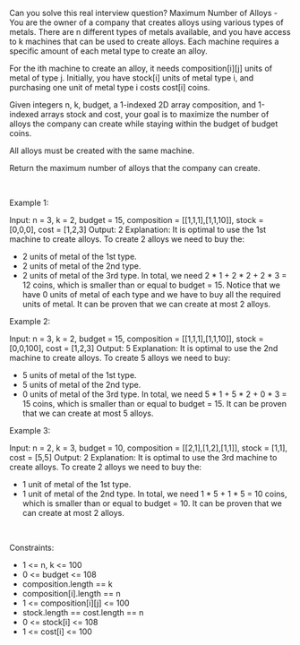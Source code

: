 Can you solve this real interview question? Maximum Number of Alloys - You are the owner of a company that creates alloys using various types of metals. There are n different types of metals available, and you have access to k machines that can be used to create alloys. Each machine requires a specific amount of each metal type to create an alloy.

For the ith machine to create an alloy, it needs composition[i][j] units of metal of type j. Initially, you have stock[i] units of metal type i, and purchasing one unit of metal type i costs cost[i] coins.

Given integers n, k, budget, a 1-indexed 2D array composition, and 1-indexed arrays stock and cost, your goal is to maximize the number of alloys the company can create while staying within the budget of budget coins.

All alloys must be created with the same machine.

Return the maximum number of alloys that the company can create.

 

Example 1:


Input: n = 3, k = 2, budget = 15, composition = [[1,1,1],[1,1,10]], stock = [0,0,0], cost = [1,2,3]
Output: 2
Explanation: It is optimal to use the 1st machine to create alloys.
To create 2 alloys we need to buy the:
- 2 units of metal of the 1st type.
- 2 units of metal of the 2nd type.
- 2 units of metal of the 3rd type.
In total, we need 2 * 1 + 2 * 2 + 2 * 3 = 12 coins, which is smaller than or equal to budget = 15.
Notice that we have 0 units of metal of each type and we have to buy all the required units of metal.
It can be proven that we can create at most 2 alloys.


Example 2:


Input: n = 3, k = 2, budget = 15, composition = [[1,1,1],[1,1,10]], stock = [0,0,100], cost = [1,2,3]
Output: 5
Explanation: It is optimal to use the 2nd machine to create alloys.
To create 5 alloys we need to buy:
- 5 units of metal of the 1st type.
- 5 units of metal of the 2nd type.
- 0 units of metal of the 3rd type.
In total, we need 5 * 1 + 5 * 2 + 0 * 3 = 15 coins, which is smaller than or equal to budget = 15.
It can be proven that we can create at most 5 alloys.


Example 3:


Input: n = 2, k = 3, budget = 10, composition = [[2,1],[1,2],[1,1]], stock = [1,1], cost = [5,5]
Output: 2
Explanation: It is optimal to use the 3rd machine to create alloys.
To create 2 alloys we need to buy the:
- 1 unit of metal of the 1st type.
- 1 unit of metal of the 2nd type.
In total, we need 1 * 5 + 1 * 5 = 10 coins, which is smaller than or equal to budget = 10.
It can be proven that we can create at most 2 alloys.


 

Constraints:

 * 1 <= n, k <= 100
 * 0 <= budget <= 108
 * composition.length == k
 * composition[i].length == n
 * 1 <= composition[i][j] <= 100
 * stock.length == cost.length == n
 * 0 <= stock[i] <= 108
 * 1 <= cost[i] <= 100